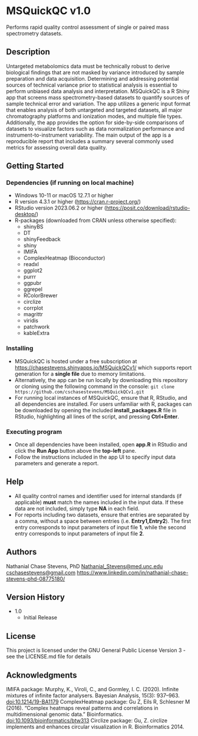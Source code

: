 # MSQuickQC v1.0

Performs rapid quality control assessment of single or paired mass spectrometry datasets.

## Description

Untargeted metabolomics data must be technically robust to derive biological findings that are not masked by variance introduced by sample preparation and data acquisition. Determining and addressing potential sources of technical variance prior to statistical analysis is essential to perform unbiased data analysis and interpretation. MSQuickQC is a R Shiny app that screens mass spectrometry-based datasets to quantify sources of sample technical error and variation. The app utilizes a generic input format that enables analysis of both untargeted and targeted datasets, all major chromatography platforms and ionization modes, and multiple file types. Additionally, the app provides the option for side-by-side comparisons of datasets to visualize factors such as data normalization performance and instrument-to-instrument variability. The main output of the app is a reproducible report that includes a summary several commonly used metrics for assessing overall data quality.

## Getting Started

### Dependencies (if running on local machine)

* Windows 10-11 or macOS 12.7.1 or higher
* R version 4.3.1 or higher (https://cran.r-project.org/)
* RStudio version 2023.06.2 or higher (https://posit.co/download/rstudio-desktop/)
* R-packages (downloaded from CRAN unless otherwise specified):
    * shinyBS
    * DT
    * shinyFeedback
    * shiny
    * IMIFA
    * ComplexHeatmap (Bioconductor)
    * readxl
    * ggplot2
    * purrr
    * ggpubr
    * ggrepel
    * RColorBrewer
    * circlize
    * corrplot
    * magrittr
    * viridis
    * patchwork
    * kableExtra

### Installing

* MSQuickQC is hosted under a free subscription at https://chasestevens.shinyapps.io/MSQuickQCv1/ which supports report generation for a **single file** due to memory limitations.
* Alternatively, the app can be run locally by downloading this repository or cloning using the following command in the console: ` git clone https://github.com/cschasestevens/MSQuickQCv1.git `
* For running local instances of MSQuickQC, ensure that R, RStudio, and all dependencies are installed. For users unfamiliar with R, packages can be downloaded by opening the included **install_packages.R** file in RStudio, highlighting all lines of the script, and pressing **Ctrl+Enter**.

### Executing program

* Once all dependencies have been installed, open **app.R** in RStudio and click the **Run App** button above the **top-left** pane.
* Follow the instructions included in the app UI to specify input data parameters and generate a report.

## Help

* All quality control names and identifier used for internal standards (if applicable) **must** match the names included in the input data. If these data are not included, simply type **NA** in each field.
* For reports including two datasets, ensure that entries are separated by a comma, without a space between entries (i.e. **Entry1,Entry2**). The first entry corresponds to input parameters of input file **1**, while the second entry corresponds to input parameters of input file **2**.

## Authors

Nathanial Chase Stevens, PhD
Nathanial_Stevens@med.unc.edu
cschasestevens@gmail.com
https://www.linkedin.com/in/nathanial-chase-stevens-phd-08775180/

## Version History

* 1.0
    * Initial Release

## License

This project is licensed under the GNU General Public License Version 3 - see the LICENSE.md file for details

## Acknowledgments

IMIFA package: Murphy, K., Viroli, C., and Gormley, I. C. (2020). Infinite mixtures of infinite factor analysers. Bayesian Analysis, 15(3): 937–963. <doi:10.1214/19-BA1179>
ComplexHeatmap package: Gu Z, Eils R, Schlesner M (2016). “Complex heatmaps reveal patterns and correlations in multidimensional genomic data.” Bioinformatics. <doi:10.1093/bioinformatics/btw313>
Circlize package: Gu, Z. circlize implements and enhances circular visualization in R. Bioinformatics 2014.

